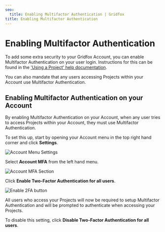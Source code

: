 ```yaml
---
seo:
  title: Enabling Multifactor Authentication | Gridfox
title: Enabling Multifactor Authentication
---
```

# Enabling Multifactor Authentication

To add some extra security to your Gridfox Account, you can enable Multifactor Authentication on your user login. Instructions for this can be found in the ['Using a Project' help documentation](/gridfox-project/configuring-multifactor-authentication).

You can also mandate that any users accessing Projects within your Account use Multifactor Authentication.

## Enabling Multifactor Authentication on your Account

By enabling Multifactor Authentication on your Account, when any user tries to access Projects within your Account, they must use Multifactor Authentication.

To set this up, start by opening your Account menu in the top right hand corner and click **Settings**.

![Account Menu Settings](/assets/images/account-settings-menu.jpg "Account Menu Settings")

Select **Account MFA** from the left hand menu.

![Account MFA Section](/assets/images/account-mfa-section.jpg "Account MFA Section")

Click **Enable Two-Factor Authentication for all users**.

![Enable 2FA button](/assets/images/enable-2fa-button.jpg "Enable 2FA button")

All users who access your Projects will now be required to setup Multifactor Authentication and will be prompted to authenticate when accessing your Projects.

To disable this setting, click **Disable Two-Factor Authentication for all users**.